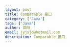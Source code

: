 ```yaml
---
layout: post
title: Comparable 接口
category: ['Java']
tags: ['Java']
author: 景阳
email: jyjsjd@hotmail.com
description: Comparable 接口
---
```

